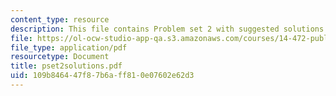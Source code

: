 ```yaml
---
content_type: resource
description: This file contains Problem set 2 with suggested solutions.
file: https://ol-ocw-studio-app-qa.s3.amazonaws.com/courses/14-472-public-economics-ii-spring-2004/109b846447f87b6aff810e07602e62d3_pset2solutions.pdf
file_type: application/pdf
resourcetype: Document
title: pset2solutions.pdf
uid: 109b8464-47f8-7b6a-ff81-0e07602e62d3
---
```

